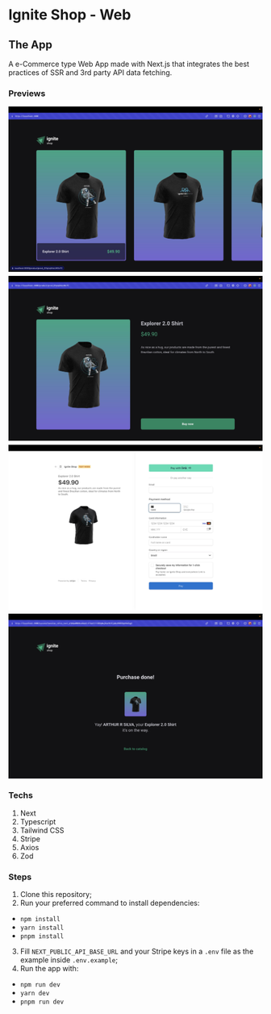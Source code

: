 # Ignite Shop - Web

## The App
A e-Commerce type Web App made with Next.js that integrates the best practices of SSR and 3rd party API data fetching.

### Previews
<div style="display: flex; gap: 0.5rem; flex-direction: column">
  <img alt="" title="" src="./assets/screenshots/home.jpg">
  <img alt="" title="" src="./assets/screenshots/product.jpg">
  <img alt="" title="" src="./assets/screenshots/checkout.jpg">
  <img alt="" title="" src="./assets/screenshots/purchase-done.jpg">
</div>

### Techs
1. Next
2. Typescript
3. Tailwind CSS
4. Stripe
5. Axios
6. Zod

### Steps
1. Clone this repository;
2. Run your preferred command to install dependencies:
- `npm install`
- `yarn install` 
- `pnpm install` 
3. Fill `NEXT_PUBLIC_API_BASE_URL` and your Stripe keys in a `.env` file as the example inside `.env.example`;
5. Run the app with: 
- `npm run dev`
- `yarn dev` 
- `pnpm run dev` 